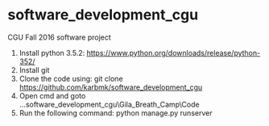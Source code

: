 # software_development_cgu
CGU Fall 2016 software project

1. Install python 3.5.2:
    https://www.python.org/downloads/release/python-352/
2. Install git
3. Clone the code using:
    git clone https://github.com/karbmk/software_development_cgu
4. Open cmd and goto ...software_development_cgu\Gila_Breath_Camp\Code
5. Run the following command:
    python manage.py runserver

